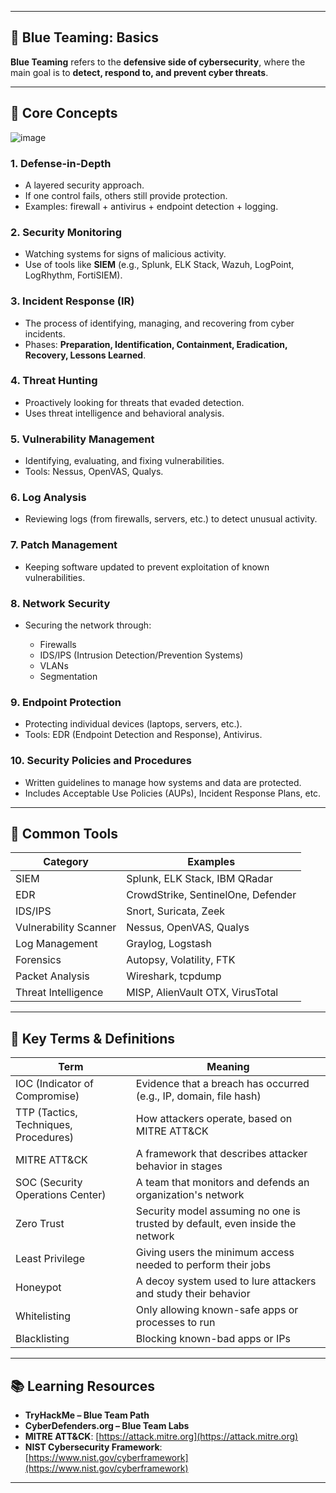 
---

## 🔵 **Blue Teaming: Basics**

**Blue Teaming** refers to the **defensive side of cybersecurity**, where the main goal is to **detect, respond to, and prevent cyber threats**.

---

## 🧠 **Core Concepts**
![image](https://github.com/user-attachments/assets/6d50b8cb-86a8-44bb-bc6b-f1c31b86edc0)

### 1. **Defense-in-Depth**

* A layered security approach.
* If one control fails, others still provide protection.
* Examples: firewall + antivirus + endpoint detection + logging.

### 2. **Security Monitoring**

* Watching systems for signs of malicious activity.
* Use of tools like **SIEM** (e.g., Splunk, ELK Stack, Wazuh, LogPoint, LogRhythm, FortiSIEM).

### 3. **Incident Response (IR)**

* The process of identifying, managing, and recovering from cyber incidents.
* Phases: **Preparation, Identification, Containment, Eradication, Recovery, Lessons Learned**.

### 4. **Threat Hunting**

* Proactively looking for threats that evaded detection.
* Uses threat intelligence and behavioral analysis.

### 5. **Vulnerability Management**

* Identifying, evaluating, and fixing vulnerabilities.
* Tools: Nessus, OpenVAS, Qualys.

### 6. **Log Analysis**

* Reviewing logs (from firewalls, servers, etc.) to detect unusual activity.

### 7. **Patch Management**

* Keeping software updated to prevent exploitation of known vulnerabilities.

### 8. **Network Security**

* Securing the network through:

  * Firewalls
  * IDS/IPS (Intrusion Detection/Prevention Systems)
  * VLANs
  * Segmentation

### 9. **Endpoint Protection**

* Protecting individual devices (laptops, servers, etc.).
* Tools: EDR (Endpoint Detection and Response), Antivirus.

### 10. **Security Policies and Procedures**

* Written guidelines to manage how systems and data are protected.
* Includes Acceptable Use Policies (AUPs), Incident Response Plans, etc.

---

## 🧰 **Common Tools**

| Category              | Examples                           |
| --------------------- | ---------------------------------- |
| SIEM                  | Splunk, ELK Stack, IBM QRadar      |
| EDR                   | CrowdStrike, SentinelOne, Defender |
| IDS/IPS               | Snort, Suricata, Zeek              |
| Vulnerability Scanner | Nessus, OpenVAS, Qualys            |
| Log Management        | Graylog, Logstash                  |
| Forensics             | Autopsy, Volatility, FTK           |
| Packet Analysis       | Wireshark, tcpdump                 |
| Threat Intelligence   | MISP, AlienVault OTX, VirusTotal   |

---

## 🧩 **Key Terms & Definitions**

| Term                                  | Meaning                                                                       |
| ------------------------------------- | ----------------------------------------------------------------------------- |
| IOC (Indicator of Compromise)         | Evidence that a breach has occurred (e.g., IP, domain, file hash)             |
| TTP (Tactics, Techniques, Procedures) | How attackers operate, based on MITRE ATT\&CK                                 |
| MITRE ATT\&CK                         | A framework that describes attacker behavior in stages                        |
| SOC (Security Operations Center)      | A team that monitors and defends an organization's network                    |
| Zero Trust                            | Security model assuming no one is trusted by default, even inside the network |
| Least Privilege                       | Giving users the minimum access needed to perform their jobs                  |
| Honeypot                              | A decoy system used to lure attackers and study their behavior                |
| Whitelisting                          | Only allowing known-safe apps or processes to run                             |
| Blacklisting                          | Blocking known-bad apps or IPs                                                |

---

## 📚 **Learning Resources**

* **TryHackMe – Blue Team Path**
* **CyberDefenders.org – Blue Team Labs**
* **MITRE ATT\&CK**: [https://attack.mitre.org](https://attack.mitre.org)
* **NIST Cybersecurity Framework**: [https://www.nist.gov/cyberframework](https://www.nist.gov/cyberframework)

---

